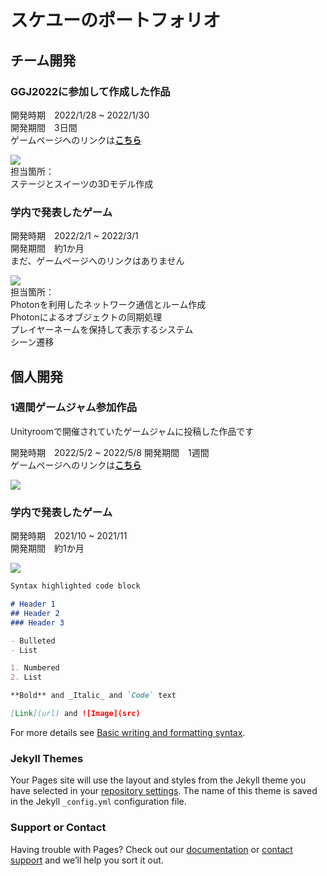 # スケユーのポートフォリオ
## チーム開発

### GGJ2022に参加して作成した作品

開発時期　2022/1/28 ~ 2022/1/30  
開発期間　3日間  
ゲームページへのリンクは[**こちら**](https://globalgamejam.org/2022/games/sweeteat-5)  

![](https://ggj.s3.amazonaws.com/styles/game_content__wide/games/screenshots/2022/01/446656/amateur_eater_club_2022_01_30_16_50_09.png?itok=9xZeoCjP&timestamp=1643529082)  
担当箇所：  
ステージとスイーツの3Dモデル作成


### 学内で発表したゲーム

開発時期　2022/2/1 ~ 2022/3/1  
開発期間　約1か月   
まだ、ゲームページへのリンクはありません

![](https://user-images.githubusercontent.com/74404144/171362268-cecff355-0143-42dd-bbe5-4a09a768a617.gif)  
担当箇所：  
Photonを利用したネットワーク通信とルーム作成  
Photonによるオブジェクトの同期処理  
プレイヤーネームを保持して表示するシステム  
シーン遷移  




## 個人開発

### 1週間ゲームジャム参加作品
Unityroomで開催されていたゲームジャムに投稿した作品です  

開発時期　2022/5/2 ~ 2022/5/8
開発期間　1週間    
ゲームページへのリンクは[**こちら**](https://unityroom.com/games/c_u_b_e)

![](https://user-images.githubusercontent.com/74404144/171217871-2133c546-9de9-41eb-b382-59a867f33fe1.gif)


### 学内で発表したゲーム

開発時期　2021/10 ~ 2021/11  
開発期間　約1か月  

![](https://user-images.githubusercontent.com/74404144/171369432-a72d01c2-df60-41b4-b6cb-297ce29e4f37.gif)


```markdown
Syntax highlighted code block

# Header 1
## Header 2
### Header 3

- Bulleted
- List

1. Numbered
2. List

**Bold** and _Italic_ and `Code` text

[Link](url) and ![Image](src)
```

For more details see [Basic writing and formatting syntax](https://docs.github.com/en/github/writing-on-github/getting-started-with-writing-and-formatting-on-github/basic-writing-and-formatting-syntax).

### Jekyll Themes

Your Pages site will use the layout and styles from the Jekyll theme you have selected in your [repository settings](https://github.com/sukeU/sukeU.github.io/settings/pages). The name of this theme is saved in the Jekyll `_config.yml` configuration file.

### Support or Contact

Having trouble with Pages? Check out our [documentation](https://docs.github.com/categories/github-pages-basics/) or [contact support](https://support.github.com/contact) and we’ll help you sort it out.
